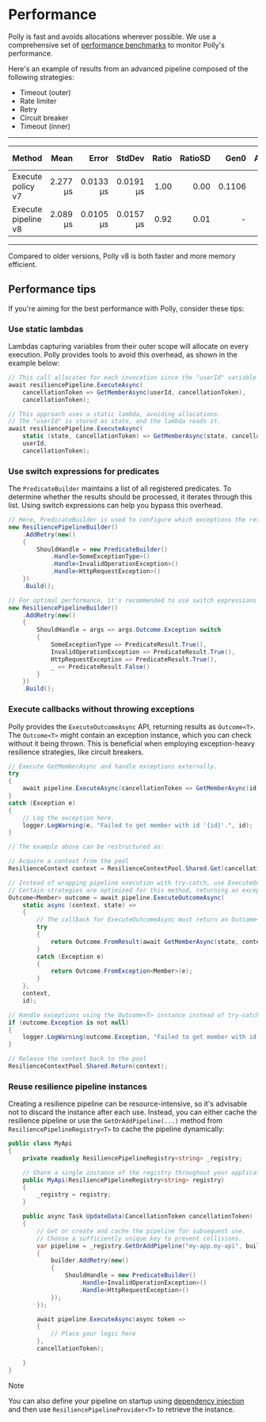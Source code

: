 # Performance

Polly is fast and avoids allocations wherever possible. We use a comprehensive set of [performance benchmarks](https://github.com/App-vNext/Polly/tree/main/bench/Polly.Core.Benchmarks) to monitor Polly's performance.

Here's an example of results from an advanced pipeline composed of the following strategies:

- Timeout (outer)
- Rate limiter
- Retry
- Circuit breaker
- Timeout (inner)

---

| Method              |     Mean |     Error |    StdDev | Ratio | RatioSD |   Gen0 | Allocated | Alloc Ratio |
| ------------------- | -------: | --------: | --------: | ----: | ------: | -----: | --------: | ----------: |
| Execute policy v7   | 2.277 μs | 0.0133 μs | 0.0191 μs |  1.00 |    0.00 | 0.1106 |    2824 B |        1.00 |
| Execute pipeline v8 | 2.089 μs | 0.0105 μs | 0.0157 μs |  0.92 |    0.01 |      - |      40 B |        0.01 |

---

Compared to older versions, Polly v8 is both faster and more memory efficient.

## Performance tips

If you're aiming for the best performance with Polly, consider these tips:

### Use static lambdas

Lambdas capturing variables from their outer scope will allocate on every execution. Polly provides tools to avoid this overhead, as shown in the example below:

<!-- snippet: perf-lambdas -->
```cs
// This call allocates for each invocation since the "userId" variable is captured from the outer scope.
await resiliencePipeline.ExecuteAsync(
    cancellationToken => GetMemberAsync(userId, cancellationToken),
    cancellationToken);

// This approach uses a static lambda, avoiding allocations.
// The "userId" is stored as state, and the lambda reads it.
await resiliencePipeline.ExecuteAsync(
    static (state, cancellationToken) => GetMemberAsync(state, cancellationToken),
    userId,
    cancellationToken);
```
<!-- endSnippet -->

### Use switch expressions for predicates

The `PredicateBuilder` maintains a list of all registered predicates. To determine whether the results should be processed, it iterates through this list. Using switch expressions can help you bypass this overhead.

<!-- snippet: perf-switch-expressions -->
```cs
// Here, PredicateBuilder is used to configure which exceptions the retry strategy should handle.
new ResiliencePipelineBuilder()
    .AddRetry(new()
    {
        ShouldHandle = new PredicateBuilder()
            .Handle<SomeExceptionType>()
            .Handle<InvalidOperationException>()
            .Handle<HttpRequestException>()
    })
    .Build();

// For optimal performance, it's recommended to use switch expressions over PredicateBuilder.
new ResiliencePipelineBuilder()
    .AddRetry(new()
    {
        ShouldHandle = args => args.Outcome.Exception switch
        {
            SomeExceptionType => PredicateResult.True(),
            InvalidOperationException => PredicateResult.True(),
            HttpRequestException => PredicateResult.True(),
            _ => PredicateResult.False()
        }
    })
    .Build();
```
<!-- endSnippet -->

### Execute callbacks without throwing exceptions

Polly provides the `ExecuteOutcomeAsync` API, returning results as `Outcome<T>`. The `Outcome<T>` might contain an exception instance, which you can check without it being thrown. This is beneficial when employing exception-heavy resilience strategies, like circuit breakers.

<!-- snippet: perf-execute-outcome -->
```cs
// Execute GetMemberAsync and handle exceptions externally.
try
{
    await pipeline.ExecuteAsync(cancellationToken => GetMemberAsync(id, cancellationToken), cancellationToken);
}
catch (Exception e)
{
    // Log the exception here.
    logger.LogWarning(e, "Failed to get member with id '{id}'.", id);
}

// The example above can be restructured as:

// Acquire a context from the pool
ResilienceContext context = ResilienceContextPool.Shared.Get(cancellationToken);

// Instead of wrapping pipeline execution with try-catch, use ExecuteOutcomeAsync(...).
// Certain strategies are optimized for this method, returning an exception instance without actually throwing it.
Outcome<Member> outcome = await pipeline.ExecuteOutcomeAsync(
    static async (context, state) =>
    {
        // The callback for ExecuteOutcomeAsync must return an Outcome<T> instance. Hence, some wrapping is needed.
        try
        {
            return Outcome.FromResult(await GetMemberAsync(state, context.CancellationToken));
        }
        catch (Exception e)
        {
            return Outcome.FromException<Member>(e);
        }
    },
    context,
    id);

// Handle exceptions using the Outcome<T> instance instead of try-catch.
if (outcome.Exception is not null)
{
    logger.LogWarning(outcome.Exception, "Failed to get member with id '{id}'.", id);
}

// Release the context back to the pool
ResilienceContextPool.Shared.Return(context);
```
<!-- endSnippet -->

### Reuse resilience pipeline instances

Creating a resilience pipeline can be resource-intensive, so it's advisable not to discard the instance after each use. Instead, you can either cache the resilience pipeline or use the `GetOrAddPipeline(...)` method from `ResiliencePipelineRegistry<T>` to cache the pipeline dynamically:

<!-- snippet: perf-reuse-pipelines -->
```cs
public class MyApi
{
    private readonly ResiliencePipelineRegistry<string> _registry;

    // Share a single instance of the registry throughout your application.
    public MyApi(ResiliencePipelineRegistry<string> registry)
    {
        _registry = registry;
    }

    public async Task UpdateData(CancellationToken cancellationToken)
    {
        // Get or create and cache the pipeline for subsequent use.
        // Choose a sufficiently unique key to prevent collisions.
        var pipeline = _registry.GetOrAddPipeline("my-app.my-api", builder =>
        {
            builder.AddRetry(new()
            {
                ShouldHandle = new PredicateBuilder()
                    .Handle<InvalidOperationException>()
                    .Handle<HttpRequestException>()
            });
        });

        await pipeline.ExecuteAsync(async token =>
        {
            // Place your logic here
        },
        cancellationToken);

    }
}
```
<!-- endSnippet -->

> [!NOTE]
> You can also define your pipeline on startup using [dependency injection](dependency-injection.md#usage) and then use `ResiliencePipelineProvider<T>` to retrieve the instance.
